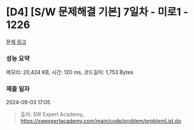 # [D4] [S/W 문제해결 기본] 7일차 - 미로1 - 1226 

[문제 링크](https://swexpertacademy.com/main/code/problem/problemDetail.do?contestProbId=AV14vXUqAGMCFAYD) 

### 성능 요약

메모리: 20,424 KB, 시간: 120 ms, 코드길이: 1,753 Bytes

### 제출 일자

2024-09-03 17:05



> 출처: SW Expert Academy, https://swexpertacademy.com/main/code/problem/problemList.do